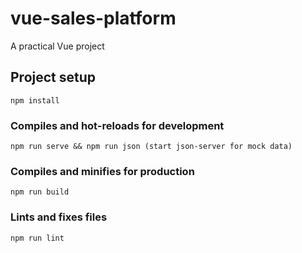 # vue-sales-platform
 A  practical Vue project 
## Project setup
```
npm install 
```

### Compiles and hot-reloads for development
```
npm run serve && npm run json (start json-server for mock data)
```

### Compiles and minifies for production
```
npm run build
```

### Lints and fixes files
```
npm run lint
```

